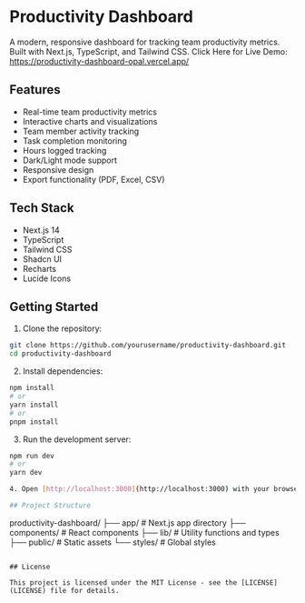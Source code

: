 # Productivity Dashboard

A modern, responsive dashboard for tracking team productivity metrics. Built with Next.js, TypeScript, and Tailwind CSS.
Click Here for Live Demo: https://productivity-dashboard-opal.vercel.app/

## Features

- Real-time team productivity metrics
- Interactive charts and visualizations
- Team member activity tracking
- Task completion monitoring
- Hours logged tracking
- Dark/Light mode support
- Responsive design
- Export functionality (PDF, Excel, CSV)

## Tech Stack

- Next.js 14
- TypeScript
- Tailwind CSS
- Shadcn UI
- Recharts
- Lucide Icons

## Getting Started

1. Clone the repository:
```bash
git clone https://github.com/yourusername/productivity-dashboard.git
cd productivity-dashboard
```

2. Install dependencies:
```bash
npm install
# or
yarn install
# or
pnpm install
```

3. Run the development server:
```bash
npm run dev
# or
yarn dev

4. Open [http://localhost:3000](http://localhost:3000) with your browser to see the result.

## Project Structure

```
productivity-dashboard/
├── app/                 # Next.js app directory
├── components/          # React components
├── lib/                 # Utility functions and types
├── public/             # Static assets
└── styles/             # Global styles
```

## License

This project is licensed under the MIT License - see the [LICENSE](LICENSE) file for details. 
